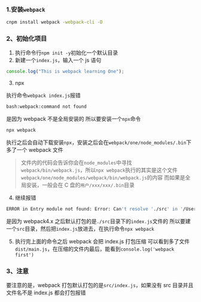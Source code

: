 ### 1.安装`webpack`

```bash
cnpm install webpack -webpack-cli -D
```

### 2、初始化项目

1. 执行命令行`npm init -y`初始化一个默认目录
2. 新建一个`index.js`，输入一个 js 语句

```js
console.log("This is webpack learning One");
```

3. npx

执行命令`webpack index.js`报错

```bash
bash:webpack:command not found
```

是因为 webpack 不是全局安装的
所以要安装一个`npx`命令

```bash
npx webpack
```

执行之后会自动下载安装`npx`，安装之后会在`webpack/one/node_modules/.bin`下多了一个 webpack 文件

> 文件内的代码会告诉你会在`node_modules`中寻找`webpack/bin/webpack.js`，所以`npx webpack`执行的其实是这个文件`webpack/one/node_modules/webpack/bin/webpack.js`的内容
> 而如果是全局安装，一般会在 C 盘的`用户/xxx/xxx/.bin`目录

4. 继续报错

```bash
ERROR in Entry module not found: Error: Can't resolve './src' in '/Users/chenhaoyin/Documents/Mine/Github/HigherJS/webpack/one'
```

是因为 webpack4.x 之后默认打包的是`./src`目录下的`index.js`文件的
所以要建一个`src`目录，然后把`index.js`放进去，在执行命令`npx webpack`

5. 执行完上面的命令之后 webpack 会把 index.js 打包压缩
   可以看到多了文件`dist/main.js`，在压缩的文件内最后，能看到`console.log('webpack first')`

### 3、注意

要注意的是，webpack 打包默认打包的是`src/index.js`，如果没有 src 目录并且文件名不是 index.js 都会打包报错
